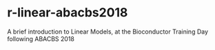 # r-linear-abacbs2018
A brief introduction to Linear Models, at the Bioconductor Training Day following ABACBS 2018
